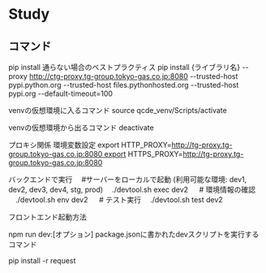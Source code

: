 # Study
## コマンド

pip install 通らない​場合の​ベストプラクティス
pip install {ライブラリ名} --proxy http://ctg-proxy.tg-group.tokyo-gas.co.jp:8080 --trusted-host pypi.python.org --trusted-host files.pythonhosted.org --trusted-host pypi.org --default-timeout=100

venvの仮想環境に入るコマンド
source qcde_venv/Scripts/activate

venvの仮想環境から出るコマンド
deactivate

プロキシ関係
環境変数設定
export HTTP_PROXY=http://tg-proxy.tg-group.tokyo-gas.co.jp:8080 export HTTPS_PROXY=http://tg-proxy.tg-group.tokyo-gas.co.jp:8080

バックエンドで実行
 #サーバーをローカルで起動 (利用可能な環境: dev1, dev2, dev3, dev4, stg, prod)  ./devtool.sh exec dev2   # 環境情報の確認  ./devtool.sh env dev2   # テスト実行  ./devtool.sh test dev2

フロントエンド起動方法

npm run dev:[オプション]
package.jsonに書かれたdevスクリプトを実行するコマンド

pip install -r request


##

